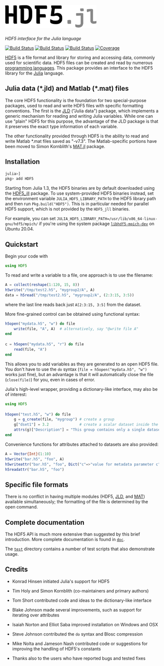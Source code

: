 
<h1><img alt="HDF5.jl" src="https://raw.githubusercontent.com/JuliaIO/HDF5.jl/master/docs/src/assets/logo.svg" width=300 height=74 ></h1>

_HDF5 interface for the Julia language_

<!-- [![Stable](https://img.shields.io/badge/docs-stable-blue.svg)](https://JuliaIO.github.io/HDF5.jl/stable) -->
<!-- [![Dev](https://img.shields.io/badge/docs-dev-blue.svg)](https://JuliaIO.github.io/HDF5.jl/dev) -->
[![Build Status](https://github.com/JuliaIO/HDF5.jl/workflows/CI/badge.svg)](https://github.com/JuliaIO/HDF5.jl/actions)
[![Build Status](https://travis-ci.com/JuliaIO/HDF5.jl.svg?branch=master)](https://travis-ci.com/JuliaIO/HDF5.jl)
[![Build Status](https://ci.appveyor.com/api/projects/status/4iagqqiqqo36sika/branch/master?svg=true)](https://ci.appveyor.com/project/musm/HDF5-jl)
[![Coverage](https://codecov.io/gh/JuliaIO/HDF5.jl/branch/master/graph/badge.svg)](https://codecov.io/gh/JuliaIO/HDF5.jl)
<!-- [![Coverage](https://coveralls.io/repos/github/JuliaIO/HDF5.jl/badge.svg?branch=master)](https://coveralls.io/github/JuliaIO/HDF5.jl?branch=master) -->

[HDF5][HDF5] is a file format and library for storing and accessing
data, commonly used for scientific data. HDF5 files can be created and
read by numerous [programming
languages](https://en.wikipedia.org/wiki/Hierarchical_Data_Format#Interfaces).  This package
provides an interface to the HDF5 library for the
[Julia][Julia] language.

## Julia data (\*.jld) and Matlab (\*.mat) files

The core HDF5 functionality is the foundation for two special-purpose
packages, used to read and write HDF5 files with specific formatting
conventions. The first is the
[JLD](https://github.com/JuliaIO/JLD.jl) ("Julia data") package,
which implements a generic mechanism for reading and writing Julia
variables. While one can use "plain" HDF5 for this purpose, the
advantage of the JLD package is that it preserves the exact type
information of each variable.

The other functionality provided through HDF5 is the ability to read
and write Matlab \*.mat files saved as "-v7.3". The Matlab-specific
portions have been moved to Simon Kornblith's
[MAT.jl](https://github.com/simonster/MAT.jl) package.

## Installation

```julia
julia>]
pkg> add HDF5
```

Starting from Julia 1.3, the HDF5 binaries are by default downloaded using the
[HDF5_jll](https://github.com/JuliaBinaryWrappers/HDF5_jll.jl) package.
To use system-provided HDF5 binaries instead, set the environment variable
`JULIA_HDF5_LIBRARY_PATH` to the HDF5 library path and then run
`Pkg.build("HDF5")`.
This is in particular needed for parallel HDF5 support, which is not provided
by the `HDF5_jll` binaries.

For example, you can set `JULIA_HDF5_LIBRARY_PATH=/usr/lib/x86_64-linux-gnu/hdf5/mpich/`
if you're using the system package [`libhdf5-mpich-dev`](https://packages.ubuntu.com/focal/libhdf5-mpich-dev)
on Ubuntu 20.04.

## Quickstart

Begin your code with

```julia
using HDF5
```

To read and write a variable to a file, one approach is to use the filename:
```julia
A = collect(reshape(1:120, 15, 8))
h5write("/tmp/test2.h5", "mygroup2/A", A)
data = h5read("/tmp/test2.h5", "mygroup2/A", (2:3:15, 3:5))
```
where the last line reads back just `A[2:3:15, 3:5]` from the dataset.

More fine-grained control can be obtained using functional syntax:

```julia
h5open("mydata.h5", "w") do file
    write(file, "A", A)  # alternatively, say "@write file A"
end

c = h5open("mydata.h5", "r") do file
    read(file, "A")
end
```
This allows you to add variables as they are generated to an open HDF5 file.
You don't have to use the `do` syntax (`file = h5open("mydata.h5", "w")` works
just fine), but an advantage is that it will automatically close the file (`close(file)`)
for you, even in cases of error.

Julia's high-level wrapper, providing a dictionary-like interface, may
also be of interest:

```julia
using HDF5

h5open("test.h5", "w") do file
    g = g_create(file, "mygroup") # create a group
    g["dset1"] = 3.2              # create a scalar dataset inside the group
    attrs(g)["Description"] = "This group contains only a single dataset" # an attribute
end
```

Convenience functions for attributes attached to datasets are also provided:

```julia
A = Vector{Int}(1:10)
h5write("bar.h5", "foo", A)
h5writeattr("bar.h5", "foo", Dict("c"=>"value for metadata parameter c","d"=>"metadata d"))
h5readattr("bar.h5", "foo")
```


## Specific file formats

There is no conflict in having multiple modules (HDF5, [JLD](https://github.com/JuliaIO/JLD.jl), and
[MAT](https://github.com/simonster/MAT.jl)) available simultaneously;
the formatting of the file is determined by the open command.

## Complete documentation

The HDF5 API is much more extensive than suggested by this brief
introduction.  More complete documentation is found in [`doc`](docs/hdf5.md).

The [`test`](test/) directory contains a number of test scripts that also
demonstrate usage.

## Credits

- Konrad Hinsen initiated Julia's support for HDF5

- Tim Holy and Simon Kornblith (co-maintainers and primary authors)

- Tom Short contributed code and ideas to the dictionary-like
  interface

- Blake Johnson made several improvements, such as support for
  iterating over attributes

- Isaiah Norton and Elliot Saba improved installation on Windows and OSX

- Steve Johnson contributed the `do` syntax and Blosc compression

- Mike Nolta and Jameson Nash contributed code or suggestions for
  improving the handling of HDF5's constants

- Thanks also to the users who have reported bugs and tested fixes


[Julia]: http://julialang.org "Julia"
[HDF5]: http://www.hdfgroup.org/HDF5/ "HDF5"

